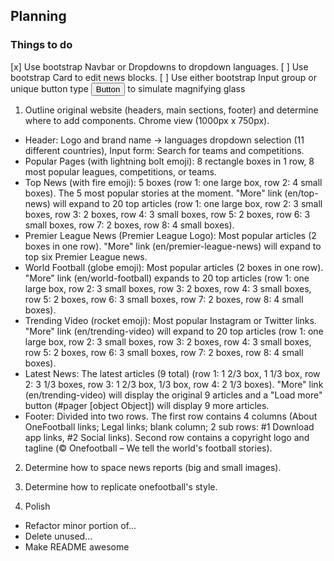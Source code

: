 ## Planning

### Things to do

[x] Use bootstrap Navbar or Dropdowns to dropdown languages.
[ ] Use bootstrap Card to edit news blocks.
[ ] Use either bootstrap Input group or unique button type <button class="btn btn-outline-secondary" type="button">Button</button> to simulate magnifying glass

1. Outline original website (headers, main sections, footer) and determine where to add components.  Chrome view (1000px x 750px).
  * Header: Logo and brand name -> languages dropdown selection (11 different countries), Input form: Search for teams and competitions.
  * Popular Pages (with lightning bolt emoji): 8 rectangle boxes in 1 row, 8 most  popular leagues, competitions, or teams.
  * Top News (with fire emoji): 5 boxes (row 1: one large box, row 2: 4 small boxes).  The 5 most popular stories at the moment.  "More" link (en/top-news) will expand to 20 top articles (row 1: one large box, row 2: 3 small boxes, row 3: 2 boxes, row 4: 3 small boxes, row 5: 2 boxes, row 6: 3 small boxes, row 7: 2 boxes, row 8: 4 small boxes).
  * Premier League News (Premier League Logo): Most popular articles (2 boxes in one row). "More" link (en/premier-league-news) will expand to top six Premier League news.
  * World Football (globe emoji): Most popular articles (2 boxes in one row).  "More" link (en/world-football) expands to 20 top articles (row 1: one large box, row 2: 3 small boxes, row 3: 2 boxes, row 4: 3 small boxes, row 5: 2 boxes, row 6: 3 small boxes, row 7: 2 boxes, row 8: 4 small boxes).
  * Trending Video (rocket emoji): Most popular Instagram or Twitter links. "More" link (en/trending-video) will expand to 20 top articles (row 1: one large box, row 2: 3 small boxes, row 3: 2 boxes, row 4: 3 small boxes, row 5: 2 boxes, row 6: 3 small boxes, row 7: 2 boxes, row 8: 4 small boxes).
  * Latest News: The latest articles (9 total) (row 1: 1 2/3 box, 1 1/3 box, row 2: 3 1/3 boxes, row 3: 1 2/3 box, 1/3 box, row 4: 2 1/3 boxes).  "More" link (en/trending-video) will display the original 9 articles and a "Load more" button (#pager [object Object]) will display 9 more articles.
  * Footer: Divided into two rows.  The first row contains 4 columns (About OneFootball links; Legal links; blank column; 2 sub rows: #1 Download app links, #2 Social links). Second row contains a copyright logo and tagline (© Onefootball – We tell the world's football stories).

2. Determine how to space news reports (big and small images).

3. Determine how to replicate onefootball's style.

4. Polish
  * Refactor minor portion of...
  * Delete unused...
  * Make README awesome
